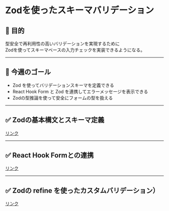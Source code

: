 # Zodを使ったスキーマバリデーション

## 🎯 目的

型安全で再利用性の高いバリデーションを実現するために  
Zodを使ってスキーマベースの入力チェックを実装できるようになる。

---

## 🎯 今週のゴール

- Zod を使ってバリデーションスキーマを定義できる
- React Hook Form と Zod を連携してエラーメッセージを表示できる
- Zodの型推論を使って安全にフォームの型を扱える

---

## ✅ Zodの基本構文とスキーマ定義

[リンク](Zod%20の基本構文とスキーマ定義.md)  

---

## ✅ React Hook Formとの連携

[リンク](React%20Hook%20Form%20との連携方法.md)  

---

## ✅ Zodの refine を使ったカスタムバリデーション）

[リンク](Zodの%20refine%20を使ったカスタムバリデーション.md)  
